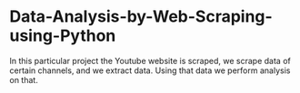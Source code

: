 # Data-Analysis-by-Web-Scraping-using-Python
In this particular project the Youtube website is scraped, we scrape data of certain channels, and we extract data. Using that data we perform analysis on that.

